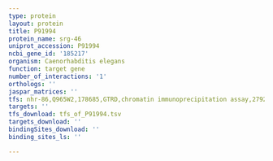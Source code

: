 ```yaml
---
type: protein
layout: protein
title: P91994
protein_name: srg-46
uniprot_accession: P91994
ncbi_gene_id: '185217'
organism: Caenorhabditis elegans
function: target gene
number_of_interactions: '1'
orthologs: ''
jaspar_matrices: ''
tfs: nhr-86,Q965W2,178685,GTRD,chromatin immunoprecipitation assay,27924024%5Buid%5D,No
targets: ''
tfs_download: tfs_of_P91994.tsv
targets_download: ''
bindingSites_download: ''
binding_sites_ls: ''

---
```

